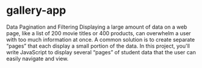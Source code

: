 # gallery-app
Data Pagination and Filtering
Displaying a large amount of data on a web page, like a list of 200 movie titles or 400 products, can overwhelm a user with too much information at once. A common solution is to create separate “pages” that each display a small portion of the data. In this project, you'll write JavaScript to display several “pages” of student data that the user can easily navigate and view.

